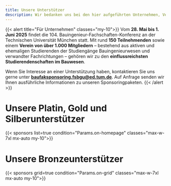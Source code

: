 ```yaml
---
title: Unsere Unterstützer
description: Wir bedanken uns bei den hier aufgeführten Unternehmen, Vereinen und Organisationen herzlich für Ihre Unterstützung, ohne deren die Durchführung der 104. BauFaK in München nicht möglich wäre. Worte dieser Sponsoren findet ihr hier auf der Webseite, auf Flyern in den Willkommenstüten, im Pre- und Endreader und an vielen weiteren Stellen.
---
```


{{< alert title="Für Unternehmen" classes="my-10">}}
Vom **28. Mai bis 1. Juni 2025** findet die 104. Bauingenieur-Fachschaften-Konferenz an der Technischen Universität München statt. Mit rund **150 Teilnehmenden** sowie einem **Verein von über 1.000 Mitgliedern** – bestehend aus aktiven und ehemaligen Studierenden der Studiengänge Bauingenieurwesen und verwandter Fachrichtungen – gehören wir zu den **einflussreichsten Studierendenschaften im Bauwesen**.

Wenn Sie Interesse an einer Unterstützung haben, kontaktieren Sie uns gerne unter **[baufaksponsoring.fsbgu@ed.tum.de](mailto:baufaksponsoring.fsbgu@ed.tum.de)**. Auf Anfrage senden wir Ihnen ausführliche Informationen zu unseren Sponsoringpaketen.
{{< /alert >}}

# Unsere Platin, Gold und Silberunterstützer

{{< sponsors list=true condition="Params.on-homepage" classes="max-w-7xl mx-auto my-10">}}

# Unsere Bronzeunterstützer

{{< sponsors grid=true condition="Params.on-grid" classes="max-w-7xl mx-auto my-10">}}